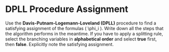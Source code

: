 # DPLL Procedure Assignment

Use the **Davis-Putnam-Logemann-Loveland (DPLL)** procedure to find a satisfying assignment of the formulas \( \phi_i \). Write down all the steps that the algorithm performs in the meantime. If you have to apply a splitting rule, select the branching variables in **alphabetical order** and select **true** first, then **false**. Explicitly note the satisfying assignment.


